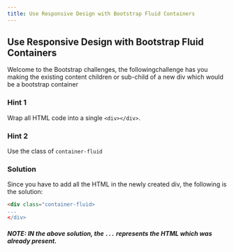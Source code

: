 ```yaml
---
title: Use Responsive Design with Bootstrap Fluid Containers
---
```

## Use Responsive Design with Bootstrap Fluid Containers

Welcome to the Bootstrap challenges, the followingchallenge has you making the existing content children or sub-child of a new div which would be a bootstrap container

### Hint 1

Wrap all HTML code into a single ``` <div></div> ```.

### Hint 2

Use the class of ``` container-fluid ```

### Solution

Since you have to add all the HTML in the newly created div, the following is the solution:

```html
<div class="container-fluid>
...
</div>
```

##### NOTE: IN the above solution, the ``` ... ``` represents the HTML which was already present.
